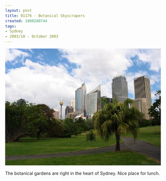 ```yaml
---
layout: post
title: 01176 - Botanical Skyscrapers
created: 1080280744
tags:
- Sydney
- 2003/10 - October 2003
---
```


<img src="/image/images/img_1176-351.jpg"/>

The botanical gardens are right in the heart of Sydney.  Nice place for lunch.
